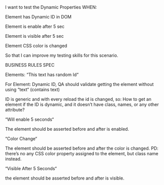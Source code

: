 I want to test the Dynamic Properties WHEN:

Element has Dynamic ID in DOM

Element is enable after 5 sec

Element is visible after 5 sec

Element CSS color is changed

So that I can improve my testing skills for this scenario.

BUSINESS RULES SPEC

Elements:
“This text has random Id“

For Element: Dynamic ID, QA should validate getting the element without using “text“ (contains text)

ID is generic and with every reload the id is changed, so:
How to get an element if the ID is dynamic, and it doesn’t have class, names, or any other attribute?

“Will enable 5 seconds“

The element should be asserted before and after is enabled.

“Color Change“

The element should be asserted before and after the color is changed.
PD: there’s no any CSS color property assigned to the element, but class name instead.

“Visible After 5 Seconds“

the element should be asserted before and after is visible.